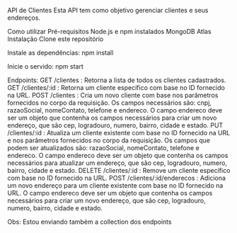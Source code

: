 API de Clientes
Esta API tem como objetivo gerenciar clientes e seus endereços.

Como utilizar
Pré-requisitos
Node.js e npm instalados
MongoDB Atlas
Instalação
Clone este repositório

Instale as dependências:
npm install

Inicie o servido:
npm start

Endpoints: 
GET /clientes : Retorna a lista de todos os clientes cadastrados.
GET /clientes/:id : Retorna um cliente específico com base no ID fornecido na URL.
POST /clientes : Cria um novo cliente com base nos parâmetros fornecidos no corpo da requisição. Os campos necessários são: cnpj, razaoSocial, nomeContato, telefone e endereco. O campo endereco deve ser um objeto que contenha os campos necessários para criar um novo endereço, que são cep, logradouro, numero, bairro, cidade e estado.
PUT /clientes/:id : Atualiza um cliente existente com base no ID fornecido na URL e nos parâmetros fornecidos no corpo da requisição. Os campos que podem ser atualizados são: razaoSocial, nomeContato, telefone e endereco. O campo endereco deve ser um objeto que contenha os campos necessários para atualizar um endereço, que são cep, logradouro, numero, bairro, cidade e estado.
DELETE /clientes/:id : Remove um cliente específico com base no ID fornecido na URL.
POST /clientes/:id/enderecos : Adiciona um novo endereço para um cliente existente com base no ID fornecido na URL. O campo endereco deve ser um objeto que contenha os campos necessários para criar um novo endereço, que são cep, logradouro, numero, bairro, cidade e estado.

Obs: Estou enviando também a collection dos endpoints

